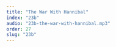 ```yaml
---
title: "The War With Hannibal"
index: "23b"
audio: "23b-the-war-with-hannibal.mp3"
order: 27
slug: "23b"
---
```



